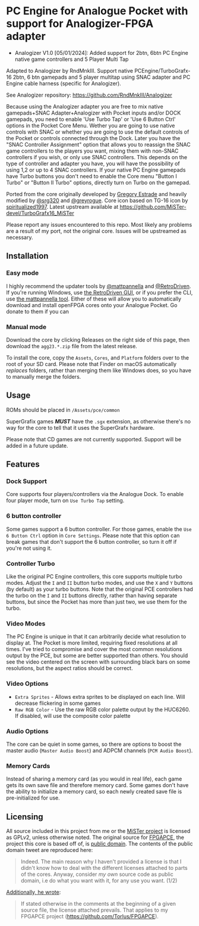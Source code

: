 #  PC Engine for Analogue Pocket with support for Analogizer-FPGA adapter

* Analogizer V1.0 [05/01/2024]: Added support for 2btn, 6btn PC Engine native game controllers and 5 Player Multi Tap

Adapted to Analogizer by RndMnkIII.
Support native PCEngine/TurboGrafx-16 2btn, 6 btn gamepads and 5 player multitap using SNAC adapter
and PC Engine cable harness (specific for Analogizer).

See Analogizer repository:
https://github.com/RndMnkIII/Analogizer

Because using the Analogizer adapter you are free to mix native gamepads+SNAC Adapter+Analogizer with Pocket inputs and/or DOCK gamepads, you need to enable 'Use Turbo Tap' or 'Use 6 Button Ctrl' options in the Pocket Core Menu.
Wether you are going to use native controls with SNAC or whether you are going to use the default controls of the Pocket or controls connected through the Dock. Later you have the "SNAC Controller Assignment" option that allows you to reassign the SNAC game controllers to the players you want, mixing them with non-SNAC controllers if you wish, or only use SNAC controllers. This depends on the type of controller and adapter you have, you will have the possibility of using 1,2 or up to 4 SNAC controllers. If your native PC Engine gamepads have Turbo buttons you don't need to enable the Core menu "Button I Turbo" or "Button II Turbo" options, directly turn on Turbo on the gamepad.

Ported from the core originally developed by [Gregory Estrade](https://github.com/Torlus/FPGAPCE) and heavily modified by [@srg320](https://github.com/srg320) and [@greyrogue](https://github.com/greyrogue). Core icon based on TG-16 icon by [spiritualized1997](https://github.com/spiritualized1997). Latest upstream available at https://github.com/MiSTer-devel/TurboGrafx16_MiSTer

Please report any issues encountered to this repo. Most likely any problems are a result of my port, not the original core. Issues will be upstreamed as necessary.

## Installation

### Easy mode

I highly recommend the updater tools by [@mattpannella](https://github.com/mattpannella) and [@RetroDriven](https://github.com/RetroDriven). If you're running Windows, use [the RetroDriven GUI](https://github.com/RetroDriven/Pocket_Updater), or if you prefer the CLI, use [the mattpannella tool](https://github.com/mattpannella/pocket_core_autoupdate_net). Either of these will allow you to automatically download and install openFPGA cores onto your Analogue Pocket. Go donate to them if you can

### Manual mode
Download the core by clicking Releases on the right side of this page, then download the `agg23.*.zip` file from the latest release.

To install the core, copy the `Assets`, `Cores`, and `Platform` folders over to the root of your SD card. Please note that Finder on macOS automatically _replaces_ folders, rather than merging them like Windows does, so you have to manually merge the folders.

## Usage

ROMs should be placed in `/Assets/pce/common`

SuperGrafix games **_MUST_** have the `.sgx` extension, as otherwise there's no way for the core to tell that it uses the SuperGrafx hardware.

Please note that CD games are not currently supported. Support will be added in a future update.

## Features

### Dock Support

Core supports four players/controllers via the Analogue Dock. To enable four player mode, turn on `Use Turbo Tap` setting.

### 6 button controller

Some games support a 6 button controller. For those games, enable the `Use 6 Button Ctrl` option in `Core Settings`. Please note that this option can break games that don't support the 6 button controller, so turn it off if you're not using it.

### Controller Turbo

Like the original PC Engine controllers, this core supports multiple turbo modes. Adjust the `I` and `II` button turbo modes, and use the `X` and `Y` buttons (by default) as your turbo buttons. Note that the original PCE controllers had the turbo on the `I` and `II` buttons directly, rather than having separate buttons, but since the Pocket has more than just two, we use them for the turbo.

### Video Modes

The PC Engine is unique in that it can arbitrarily decide what resolution to display at. The Pocket is more limited, requiring fixed resolutions at all times. I've tried to compromise and cover the most common resolutions output by the PCE, but some are better supported than others. You should see the video centered on the screen with surrounding black bars on some resolutions, but the aspect ratios should be correct.

### Video Options

* `Extra Sprites` - Allows extra sprites to be displayed on each line. Will decrease flickering in some games
* `Raw RGB Color` - Use the raw RGB color palette output by the HUC6260. If disabled, will use the composite color palette

### Audio Options

The core can be quiet in some games, so there are options to boost the master audio (`Master Audio Boost`) and ADPCM channels (`PCM Audio Boost`).

### Memory Cards

Instead of sharing a memory card (as you would in real life), each game gets its own save file and therefore memory card. Some games don't have the ability to initialize a memory card, so each newly created save file is pre-initialized for use.

## Licensing

All source included in this project from me or the [MiSTer project](https://github.com/MiSTer-devel/TurboGrafx16_MiSTer) is licensed as GPLv2, unless otherwise noted. The original source for [FPGAPCE](https://github.com/Torlus/FPGAPCE), the project this core is based off of, is [public domain](https://twitter.com/Torlus/status/1582663978068893696). The contents of the public domain tweet are reproduced here:

> Indeed. The main reason why I haven't provided a license is that I didn't know how to deal with the different licenses attached to parts of the cores.
Anyway, consider *my own* source code as public domain, i.e do what you want with it, for any use you want. (1/2)

[Additionally, he wrote](https://twitter.com/Torlus/status/1582664299973341184):

> If stated otherwise in the comments at the beginning of a given source file, the license attached prevails. That applies to my FPGAPCE project (https://github.com/Torlus/FPGAPCE).